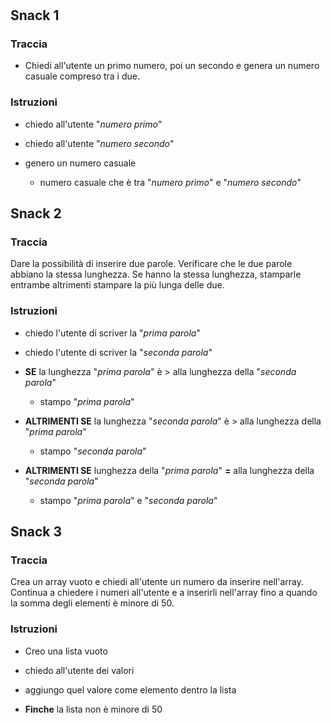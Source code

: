 #

## Snack 1

### Traccia

- Chiedi all'utente un primo numero, poi un secondo e genera un numero casuale compreso tra i due.

### Istruzioni

- chiedo all'utente "_numero primo_"

- chiedo all'utente "_numero secondo_"

- genero un numero casuale
  - numero casuale che è tra "_numero primo_" e "_numero secondo_"

## Snack 2

### Traccia

Dare la possibilità di inserire due parole. Verificare che le due parole abbiano la stessa lunghezza. Se hanno la stessa lunghezza, stamparle entrambe altrimenti stampare la più lunga delle due.

### Istruzioni

- chiedo l'utente di scriver la "_prima parola_"

- chiedo l'utente di scriver la "_seconda parola_"

- **SE** la lunghezza "_prima parola_" è > alla lunghezza della "_seconda parola_"

  - stampo "_prima parola_"

- **ALTRIMENTI SE** la lunghezza "_seconda parola_" è > alla lunghezza della "_prima parola_"

  - stampo "_seconda parola_"

- **ALTRIMENTI SE** lunghezza della "_prima parola_" **=** alla lunghezza della "_seconda parola_"
  - stampo "_prima parola_" e "_seconda parola_"

## Snack 3

### Traccia

Crea un array vuoto e chiedi all'utente un numero da inserire nell'array. Continua a chiedere i numeri all'utente e a inserirli nell'array fino a quando la somma degli elementi è minore di 50.

### Istruzioni

- Creo una lista vuoto

- chiedo all'utente dei valori

- aggiungo quel valore come elemento dentro la lista

- **Finche** la lista non è minore di 50
